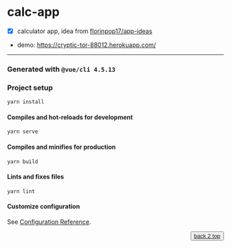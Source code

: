# calc-app  <span id="top" />

- [x] calculator app, idea from [florinpop17/app-ideas](https://github.com/florinpop17/app-ideas#tier-1-beginner-projects)
- demo: https://cryptic-tor-88012.herokuapp.com/

<!-- 
release help by:
  https://betterprogramming.pub/deploying-a-vue-js-app-to-heroku-d16f95c07a04
-->

---

### Generated with `@vue/cli 4.5.13`

### Project setup
```
yarn install
```

#### Compiles and hot-reloads for development
```
yarn serve
```

#### Compiles and minifies for production
```
yarn build
```

#### Lints and fixes files
```
yarn lint
```

#### Customize configuration
See [Configuration Reference](https://cli.vuejs.org/config/).


<div align="right">
  <button><a href="#top">back 2 top</a></button>
</div>
